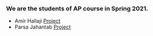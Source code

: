 ### We are the students of AP course in Spring 2021.

- Amir Hallaji [Project](https://github.com/amirhallaji/Computational-Intelligence)
- Parsa Jahantab [Project](https://github.com/ParsaJahantab/git-hw)
